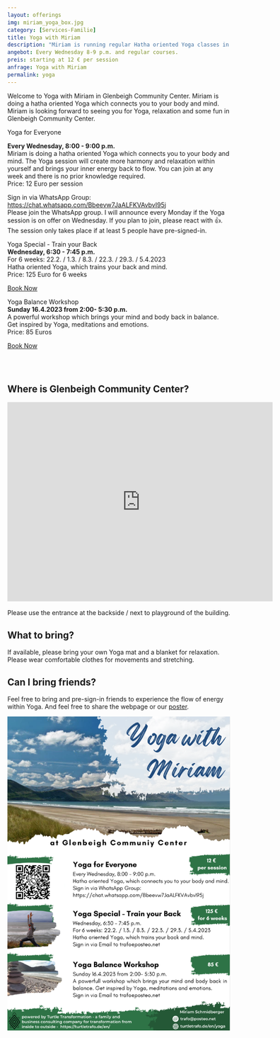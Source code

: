 ```yaml
---
layout: offerings
img: miriam_yoga_box.jpg
category: [Services-Familie]
title: Yoga with Miriam
description: "Miriam is running regular Hatha oriented Yoga classes in Glenbeigh Community Center which connects you to your body and mind."
angebot: Every Wednesday 8-9 p.m. and regular courses.
preis: starting at 12 € per session
anfrage: Yoga with Miriam
permalink: yoga
---
```


Welcome to Yoga with Miriam in Glenbeigh Community Center. Miriam is doing a hatha oriented Yoga which connects you to your body and mind. Miriam is looking forward to seeing you for Yoga, relaxation and some fun in Glenbeigh Community Center.


<div class="panel panel-info">
<div class="panel-heading">Yoga for Everyone</div>
<div class="panel-body">
<p><b>Every Wednesday, 8:00 - 9:00 p.m.</b>
<br>
Miriam is doing a hatha oriented Yoga which connects you to your body and mind. The Yoga session will create more harmony and relaxation within yourself and brings your inner energy back to flow. You can join at any week and there is no prior knowledge required.
<br>Price: 12 Euro per session
</p>
<p>
Sign in via WhatsApp Group: <a href="https://chat.whatsapp.com/Bbeevw7JaALFKVAvbvI95j">https://chat.whatsapp.com/Bbeevw7JaALFKVAvbvI95j</a>
<br>
Please join the WhatsApp group. I will announce every Monday if the Yoga session is on offer on Wednesday. If you plan to join, please react with 👍. The session only takes place if at least 5 people have pre-signed-in.
</p>
</div>
</div>

<div class="panel panel-info">
<div class="panel-heading">Yoga Special - Train your Back</div>
<div class="panel-body">
<b>Wednesday, 6:30 - 7:45 p.m.</b>
<br>For 6 weeks: 22.2. / 1.3. / 8.3. / 22.3. / 29.3. / 5.4.2023
<br>Hatha oriented Yoga, which trains your back and mind.
<br>Price: 125 Euro for 6 weeks
   <p><a href="mailto:{{ site.email }}?subject=Yoga Special - Train your Back" target="_blank" class="btn btn-primary">Book Now</a></p>
</div>
</div>

<div class="panel panel-info">
<div class="panel-heading">Yoga Balance Workshop</div>
<div class="panel-body">
<b>Sunday 16.4.2023 from 2:00- 5:30 p.m.</b>
<br>A powerful workshop which brings your mind and body back in balance. Get inspired by Yoga, meditations and emotions.
<br>Price: 85 Euros
   <p><a href="mailto:{{ site.email }}?subject=Yoga Balance Workshop" target="_blank" class="btn btn-primary">Book Now</a></p>
</div>
</div>

<br><br>

## Where is Glenbeigh Community Center?
<iframe src="https://www.google.com/maps/embed?pb=!1m18!1m12!1m3!1d2453.3308475359827!2d-9.942115584099797!3d52.0554991783005!2m3!1f0!2f0!3f0!3m2!1i1024!2i768!4f13.1!3m3!1m2!1s0x48455ba4cc91a389%3A0xde97330777b2c321!2sGlenbeigh%20Community%20Centre%2C%20Kilnabrack%20Upper%2C%20Glenbeigh%2C%20Co.%20Kerry!5e0!3m2!1sde!2sie!4v1673699851216!5m2!1sde!2sie" width="600" height="450" style="border:0;" allowfullscreen="" loading="lazy" referrerpolicy="no-referrer-when-downgrade"></iframe>

Please use the entrance at the backside / next to playground of the building.

## What to bring?
If available, please bring your own Yoga mat and a blanket for relaxation. Please wear comfortable clothes for movements and stretching.

## Can I bring friends?
Feel free to bring and pre-sign-in friends to experience the flow of energy within Yoga. And feel free to share the webpage or our [poster](/assets/yoga_with_miriam_v1.pdf).

![Poster](/img/services/yoga_with_miriam_poster.png)
